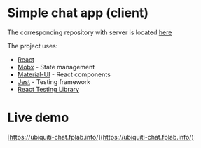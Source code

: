 # Simple chat app (client)

The corresponding repository with server is located [here](https://github.com/martinserts/ts-chat-server)

The project uses:

- [React](https://reactjs.org/)
- [Mobx](https://mobx.js.org/) - State management
- [Material-UI](https://material-ui.com/) - React components
- [Jest](https://jestjs.io/) - Testing framework
- [React Testing Library](https://testing-library.com/docs/react-testing-library/intro/)

# Live demo

[https://ubiquiti-chat.fplab.info/](https://ubiquiti-chat.fplab.info/)

